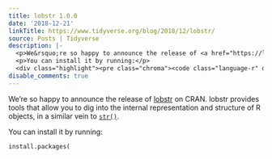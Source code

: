 ```yaml
---
title: lobstr 1.0.0
date: '2018-12-21'
linkTitle: https://www.tidyverse.org/blog/2018/12/lobstr/
source: Posts | Tidyverse
description: |-
  <p>We&rsquo;re so happy to announce the release of <a href="https://lobstr.r-lib.org/" target="_blank" rel="noopener">lobstr</a> on CRAN. lobstr provides tools that allow you to dig into the internal representation and structure of R objects, in a similar vein to <a href="https://stat.ethz.ch/R-manual/R-devel/library/utils/html/str.html" target="_blank" rel="noopener"><code>str()</code></a>.</p>
  <p>You can install it by running:</p>
  <div class="highlight"><pre class="chroma"><code class="language-r" data-lang="r"><span class="nf">install.packages</span><span class="p">(</span><span ...
disable_comments: true
---
```

<p>We&rsquo;re so happy to announce the release of <a href="https://lobstr.r-lib.org/" target="_blank" rel="noopener">lobstr</a> on CRAN. lobstr provides tools that allow you to dig into the internal representation and structure of R objects, in a similar vein to <a href="https://stat.ethz.ch/R-manual/R-devel/library/utils/html/str.html" target="_blank" rel="noopener"><code>str()</code></a>.</p>
<p>You can install it by running:</p>
<div class="highlight"><pre class="chroma"><code class="language-r" data-lang="r"><span class="nf">install.packages</span><span class="p">(</span><span ...